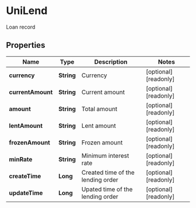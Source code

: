 
# UniLend

Loan record

## Properties

Name | Type | Description | Notes
------------ | ------------- | ------------- | -------------
**currency** | **String** | Currency |  [optional] [readonly]
**currentAmount** | **String** | Current amount |  [optional] [readonly]
**amount** | **String** | Total amount |  [optional] [readonly]
**lentAmount** | **String** | Lent amount |  [optional] [readonly]
**frozenAmount** | **String** | Frozen amount |  [optional] [readonly]
**minRate** | **String** | Minimum interest rate |  [optional] [readonly]
**createTime** | **Long** | Created time of the lending order |  [optional] [readonly]
**updateTime** | **Long** | Upated time of the lending order |  [optional] [readonly]

